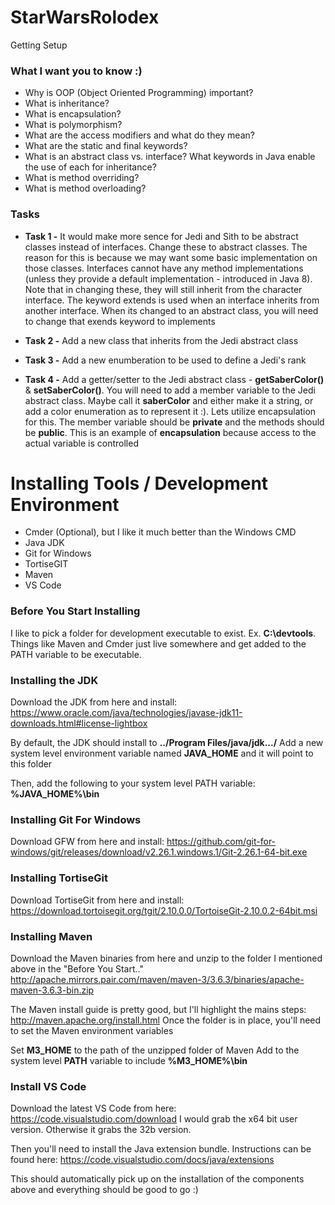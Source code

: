 # StarWarsRolodex

Getting Setup


### What I want you to know :)

* Why is OOP (Object Oriented Programming) important?
* What is inheritance?
* What is encapsulation?
* What is polymorphism?
* What are the access modifiers and what do they mean?
* What are the static and final keywords?
* What is an abstract class vs. interface? What keywords in Java enable the use of each for inheritance?
* What is method overriding?
* What is method overloading?

### Tasks
* **Task 1 -** It would make more sence for Jedi and Sith to be abstract classes instead of interfaces. Change these to abstract classes. The reason for this is because we may want some basic implementation on those classes. Interfaces cannot have any method implementations (unless they provide a default implementation - introduced in Java 8). Note that in changing these, they will still inherit from the character interface. The keyword extends is used when an interface inherits from another interface. When its changed to an abstract class, you will need to change that exends keyword to implements

* **Task 2 -** Add a new class that inherits from the Jedi abstract class
* **Task 3 -** Add a new enumberation to be used to define a Jedi's rank
* **Task 4 -** Add a getter/setter to the Jedi abstract class - **getSaberColor()** & **setSaberColor()**. You will need to add a member variable to the Jedi abstract class. Maybe call it **saberColor** and either make it a string, or add a color enumeration as to represent it :). Lets utilize encapsulation for this. The member variable should be **private** and the methods should be **public**. This is an example of **encapsulation** because access to the actual variable is controlled

# Installing Tools / Development Environment

* Cmder (Optional), but I like it much better than the Windows CMD
* Java JDK
* Git for Windows
* TortiseGIT
* Maven
* VS Code

### Before You Start Installing
I like to pick a folder for development executable to exist. Ex. **C:\devtools**. Things like Maven and Cmder just live somewhere and get added to the PATH variable to be executable.

### Installing the JDK
Download the JDK from here and install: https://www.oracle.com/java/technologies/javase-jdk11-downloads.html#license-lightbox

By default, the JDK should install to **../Program Files/java/jdk.../**
Add a new system level environment variable named **JAVA_HOME** and it will point to this folder

Then, add the following to your system level PATH variable: **%JAVA_HOME%\bin**

### Installing Git For Windows
Download GFW from here and install: https://github.com/git-for-windows/git/releases/download/v2.26.1.windows.1/Git-2.26.1-64-bit.exe

### Installing TortiseGit
Download TortiseGit from here and install: https://download.tortoisegit.org/tgit/2.10.0.0/TortoiseGit-2.10.0.2-64bit.msi

### Installing Maven
Download the Maven binaries from here and unzip to the folder I mentioned above in the "Before You Start.."
http://apache.mirrors.pair.com/maven/maven-3/3.6.3/binaries/apache-maven-3.6.3-bin.zip

The Maven install guide is pretty good, but I'll highlight the mains steps: http://maven.apache.org/install.html
Once the folder is in place, you'll need to set the Maven environment variables

Set **M3_HOME** to the path of the unzipped folder of Maven
Add to the system level **PATH** variable to include **%M3_HOME%\bin**

### Install VS Code
Download the latest VS Code from here: https://code.visualstudio.com/download
I would grab the x64 bit user version. Otherwise it grabs the 32b version.

Then you'll need to install the Java extension bundle.
Instructions can be found here: https://code.visualstudio.com/docs/java/extensions

This should automatically pick up on the installation of the components above and everything should be good to go :)
